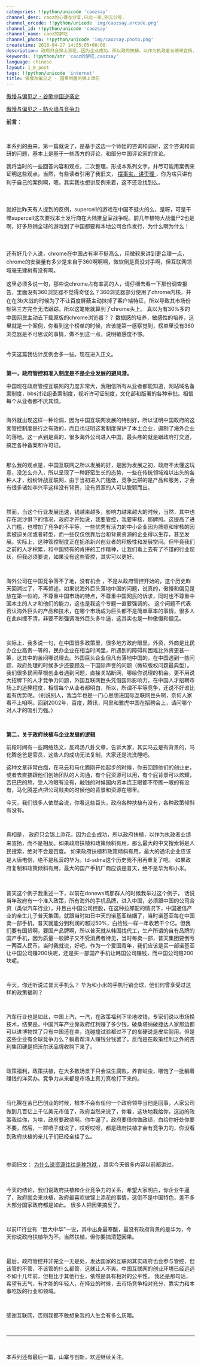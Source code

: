 ```yaml
---
categories: !!python/unicode 'caozsay'
channel_desc: caoz的心得与分享,只此一家,别无分号.
channel_ercode: !!python/unicode 'img/caozsay.ercode.png'
channel_id: !!python/unicode 'caozsay'
channel_name: caoz的梦呓
channel_photo: !!python/unicode 'img/caozsay.photo.png'
createtime: 2016-04-27 14:55:05+00:00
description: 政府只会锦上添花，因为企业成功，所以政府扶植，以作为执政者业绩来宣扬，而这个逻辑往往被误解。
keywords: !!python/str 'caoz的梦呓,caozsay'
language: chinese
layout: 1_0_post
tags: !!python/unicode 'internet'
title: 傲慢与偏见之 - 因果倒置的锦上添花
---
```

<div class="rich_media_content" id="js_content">
<p>
<a data_ue_src="http://mp.weixin.qq.com/s?__biz=MzI0MjA1Mjg2Ng==&amp;mid=2649866794&amp;idx=1&amp;sn=cb820dc87ae4e4c3df8bce5fe66bcd11&amp;scene=21#wechat_redirect" href="http://mp.weixin.qq.com/s?__biz=MzI0MjA1Mjg2Ng==&amp;mid=2649866794&amp;idx=1&amp;sn=cb820dc87ae4e4c3df8bce5fe66bcd11&amp;scene=21#wechat_redirect" target="_blank">
          傲慢与偏见之 - 谷歌中国逆袭史
         </a>
</p>
<p>
<a data_ue_src="http://mp.weixin.qq.com/s?__biz=MzI0MjA1Mjg2Ng==&amp;mid=2649866796&amp;idx=1&amp;sn=47238341236634fbd45b813332ec2cb2&amp;scene=21#wechat_redirect" href="http://mp.weixin.qq.com/s?__biz=MzI0MjA1Mjg2Ng==&amp;mid=2649866796&amp;idx=1&amp;sn=47238341236634fbd45b813332ec2cb2&amp;scene=21#wechat_redirect" target="_blank">
          傲慢与偏见之 - 防火墙与竞争力
         </a>
</p>
<p>
</p>
<p>
<strong>
          前言：
         </strong>
</p>
<p>
<strong>
<br/>
</strong>
</p>
<p>
         本系列的由来，第一篇就说了，是基于这边一个师姐的咨询和调研，这个咨询和调研的问题，基本上是基于一些西方的评论，和部分中国评论家的言论。
        </p>
<p>
</p>
<p>
         我将当时的一些回答内容和观点，二次整理，形成本系列文字，并尽可能用案例来证明这些观点。当然，有些读者引用了我旧文，
         <a data_ue_src="http://mp.weixin.qq.com/s?__biz=MzI0MjA1Mjg2Ng==&amp;mid=402260418&amp;idx=1&amp;sn=6378c3b326008c7d38b0971b61e15ff9&amp;scene=21#wechat_redirect" href="http://mp.weixin.qq.com/s?__biz=MzI0MjA1Mjg2Ng==&amp;mid=402260418&amp;idx=1&amp;sn=6378c3b326008c7d38b0971b61e15ff9&amp;scene=21#wechat_redirect" style="line-height: 1.6;" target="_blank">
          摆事实，讲歪理
         </a>
<span style="line-height: 1.6;">
          ，你为啥只讲有利于自己的案例啊，嗯，其实我也想讲反例来着，这不还没找到么。
         </span>
</p>
<p>
<span style="line-height: 1.6;">
<br/>
</span>
</p>
<p>
<span style="line-height: 1.6;">
          就好比昨天有人提到的反例，supercell的游戏在中国不挺火的么，是呀，可是干嘛supercell这次要找本土发行商在大陆推皇室战争呢。前几年植物大战僵尸2也是啊，好多热销全球的游戏到了中国都要和本地公司合作发行，为什么啊为什么！
         </span>
</p>
<p>
<span style="line-height: 1.6;">
<br/>
</span>
</p>
<p>
<span style="line-height: 1.6;">
          还有好几个人说，chrome在中国占有率不挺高么，用微软来讲到更合理一点，chrome的安装量有多少是来自于360啊啊啊，微软倒是真没对手啊，但互联网领域毫无建树有没有啊。
         </span>
</p>
<p>
<span style="line-height: 1.6;">
</span>
</p>
<p>
<span style="line-height: 1.6;">
          这里必须多说一句，那些说chrome占有率高的人，请仔细去看一下那份调查报告，里面没有360浏览器不觉得奇怪么？360浏览器部分使用了chrome内核，并在在3b大战的时候为了不让百度屏蔽主动抹掉了客户端特征，所以导致其市场份额第三方完全无法跟踪，所以这笔帐就算到了chrome头上。 真以为有30%多的中国网民主动去下载原版的chrome浏览器？？ 数据感的培养，敏感性的培养，这里就是一个案例，你看到这个榜单的时候，应该能第一感察觉到，榜单里没有360浏览器是不可思议的事情，做不到这一点，说明敏感度不够。
         </span>
</p>
<p>
<br/>
         今天这篇我估计反例会多一些。现在进入正文。
        </p>
<p>
<br/>
<strong>
          第一，政府管控和准入制度是不是企业发展的避风港。
         </strong>
</p>
<p>
</p>
<p>
         中国现在政府管控互联网的力度非常大，我相信所有从业者都能知道，网站域名备案制度，bbs讨论组备案制度，视听许可证制度，文化部和版署的各种审批。相信每个从业者都不厌其烦。
        </p>
<p>
<br/>
<span style="line-height: 1.6;">
          海外就出现这样一种论调，因为中国互联网发展的特别好，所以证明中国政府的这套管控制度是行之有效的，而且也证明这套制度保护了本土企业，遏制了海外企业的落地。这一点到是真的，很多海外公司进入中国，最头疼的就是跟政府打交道，搞定各种备案和许可证。
         </span>
</p>
<p>
<br/>
         那么我的观点是，中国互联网之所以发展的好，是因为发展之初，政府不太懂这玩意，没怎么介入，所以呈现了一种野蛮生长的态势，一些在传统领域难以出头的各种人才，纷纷转战互联网，由于当初进入门槛低，竞争比拼的是产品和服务，才会有很多诸如李兴平这样没有背景，没有资源的人可以脱颖而出。
        </p>
<p>
<br/>
</p>
<p>
         然而，当这个行业发展迅速，钱越来越多，影响力越来越大的时候，当然，其中也存在泥沙俱下的情况，政府才开始说，我要管控，我要审核，那牌照。这提高了进入门槛，也增加了竞争的不平等，一些优秀有活力的中小企业因为牌照和审核的因素被迫关闭或者转型，而一些仅仅依靠后台和背景资源的企业得以生存，甚至发展。实际上，这种管控制度正在扼杀新兴创业者的积极性和发展空间。但毕竟我们之前的人才积累，和中国特有的肯拼的工作精神，让我们看上去有了不错的行业现状，但我必须要说，如果没有这些管控，其实可以更好。
         <br/>
</p>
<p>
<br/>
</p>
<p>
         海外公司在中国竞争落不了地，没有机会 ，不是从政府管控开始的，这个历史昨天回溯过了，不再赘述，如果说海外巨头落地中国的问题，说真的，傲慢和偏见是放在第一位的，不尊重中国市场的特点，不尊重中国网民的诉求，同时也不尊重中国本土的人才和他们的能力，这也是我这个专题一直要强调的。 这个问题不代表否认海外巨头的产品和技术，在哪个市场成为巨头都不是简单草率的事情，很多人在此纠缠不清，非要不断强调海外巨头多牛逼，这其实也是一种傲慢和偏见。
        </p>
<p>
<br/>
</p>
<p>
         实际上，我多说一句，在中国很多政策里，很多地方政府眼里，外资，外商是比民办企业高贵一等的，民办企业在相当时间里，所遇到的障碍和困难比外资更甚一筹，这其中的苦闷哪说理去。外国巨头企业但凡有落地中国的，在中国遇到一些问题，政府处理的时候多少还要顾及一下国际声誉的问题（微软版权问题最典型）。我们很多民间草根创业者遇到问题，直接关站断网，哪给你说理的机会。更不用说大招牌下的人才竞争力问题，外国互联网巨头凭借国际影响力，在中国人才招聘市场上的追捧程度，相信每个从业者都明白，所以，所谓不平等竞争，还说不好谁比谁有优势呢。（别说别人，我当年也是一门心思想进国际互联网巨头啊，奈何人家看不上咱啊。回到2002年，百度，腾讯，阿里和雅虎中国在招聘会上，请问哪个对人才的吸引力强。）
        </p>
<p>
<br/>
</p>
<p>
<strong>
          第二，关于政府扶植与企业发展的逻辑
         </strong>
<br/>
</p>
<p>
</p>
<p>
         前段时间有一些网络热文，反鸡汤八卦文章，告诉大家，其实马云是有背景的，马化腾爸爸是官员，这些人的成功无法复制，大家还是洗洗睡吧。
        </p>
<p>
</p>
<p>
         这种文章非常白痴，在马云和马化腾刚开始起步的时候，你去回顾他们的创业史，或者去直接跟他们创始团队的人沟通，有个屁资源可以用，有个屁背景可以炫耀，苦巴巴的熬，受人冷眼有没有，融钱的时候国内资本连正眼都不带瞧一眼的有没有，马化腾差点把公司贱卖的时候他的背景和资源在哪里。
         <br/>
</p>
<p>
</p>
<p>
         今天，我们很多人依然会说，你看这些巨头，政府各种扶植有没有，各种政策倾斜有没有。
        </p>
<p>
<br/>
</p>
<p>
         真相是，
         <span style="line-height: 1.6;">
          政府只会锦上添花，因为企业成功，所以政府扶植，以作为执政者业绩来宣扬，而不是相反。如果政府扶植和政策倾斜有用，那么最大的中文搜索将是人民搜索，绝对不会是百度。 如果政府扶植和政策倾斜有用，最大的通讯企业应该是大唐电信，绝不是私营的华为。td-sdma这个历史我不用再重复了吧。 如果政府复制和政策倾斜有用，最大的国产手机厂商应该是普天，绝不是华为和小米。
         </span>
</p>
<p>
<br/>
</p>
<p>
         普天这个例子我重述一下，以前在donews骂那群人的时候我举过这个例子， 话说当年政府有一个准入政策，所有海外的手机品牌，进入中国，必须跟中国的公司合资（类似汽车行业），并且由中国公司控股，在这种拉郎配的情况下，中国通信产业的亲生儿子普天集团，就跟当时如日中天的诺基亚结姻了，当时诺基亚每在中国卖一部手机，普天就能分到利润的超过50%，白捡钱一样一年收若干个亿。但我们要有国货啊，要国产品牌啊，所以普天就从韩国找代工，生产所谓的自有品牌的国产手机，因为质量一般牌子又不受消费者待见，当时每卖一部，普天集团要倒亏一两百人民币。当时我就说，好吧，作为一个爱国青年，我们应该是买一部诺基亚让中国公司赚200块呢，还是买一部国产手机让韩国公司赚钱，而中国公司赔200块呢。
         <br/>
</p>
<p>
<br/>
</p>
<p>
         今天，你还听说过普天手机么？ 华为和小米的手机行销全球，他们何曾享受过这样的政策福利？
        </p>
<p>
<br/>
</p>
<p>
         汽车行业也是如此，中国上汽，一汽，在政策福利下坐地收钱，专家们说以市场换技术，结果是，中国汽车产业靠政府红利赚了多少钱，破桑塔纳破捷达人家那边都可以进博物馆了只有中国还在卖，连碰撞试验都过不了的车硬说是皮实耐用。但是这些企业有全球竞争力么？躺着帮洋人赚钱分钱罢了。反而是在政策红利之外的吉利集团硬是把沃尔沃品牌收购下来了。
        </p>
<p>
<br/>
</p>
<p>
         政策福利，政策扶植，在大多数场景下只会滋生腐败，养育蛀虫，喂饱了一批躺着赚钱的洋买办。竞争力从来都是市场上真刀真枪打下来的。
        </p>
<p>
<br/>
</p>
<p>
<span style="line-height: 1.6;">
</span>
<span style="line-height: 1.6;">
          马化腾在苦巴巴创业的时候，根本不会有任何一个政府领导当他是回事，人家公司做到几百亿上千亿美元市值了，政府当然来说了，你看，这块地我给你，这边的政策我给你，为啥，政府要政绩啊。你牛逼了，政府要借你做政绩，白给你好处你要不要，然后，一群喷子就说了，哎呀哎呀，都是政府扶植才会有竞争力的，你没看到政府扶植的亲儿子们已经全挂了么。
         </span>
</p>
<p>
<span style="line-height: 1.6;">
<br/>
</span>
</p>
<p>
<span style="line-height: 1.6;">
<span style="line-height: 25.6px;">
           参阅旧文：
          </span>
<a data_ue_src="http://mp.weixin.qq.com/s?__biz=MzI0MjA1Mjg2Ng==&amp;mid=209506907&amp;idx=1&amp;sn=c6906f4e819752ed6f8fb75bb090168d&amp;scene=21#wechat_redirect" href="http://mp.weixin.qq.com/s?__biz=MzI0MjA1Mjg2Ng==&amp;mid=209506907&amp;idx=1&amp;sn=c6906f4e819752ed6f8fb75bb090168d&amp;scene=21#wechat_redirect" style="line-height: 25.6px; white-space: normal;" target="_blank">
           为什么说资源往往是种包袱
          </a>
          ，其实今天很多内容以前都讲过。
          <span style="line-height: 25.6px;">
</span>
</span>
</p>
<p>
<br/>
</p>
<p>
         今天的结论，我们说政府扶植和企业竞争力的关系，希望大家明白，你企业牛逼了，政府就会来扶植，政府最喜欢做锦上添花的事情，这倒不是中国特色，差不多大部分国家政府都是如此。 很多人把因果搞反了。
         <br/>
</p>
<p>
<br/>
</p>
<p>
         以前IT行业有  “巨大中华”一说，其中出身最寒酸，最没有政府背景的是华为，今天你说政府扶植华为不，当然扶植，但你要搞清楚因果。
        </p>
<p>
<br/>
</p>
<p>
         最后，政府管控并非完全一无是处，发达国家的互联网其实政府也会参与管控，但该管的不管，不该管的什么都管，这就让人不爽。中国互联网的创业环境已经远远不如十几年前，但相比于其他行业，依然是具有相对的公平性。 我还是那句话，希望有志气，有才能的年轻人，在择业的时候，去市场竞争相对充分，靠实力和本事吃饭的行业和领域。
         <br/>
</p>
<p>
<br/>
</p>
<p>
         感谢互联网，否则我都不敢想象我的人生会有多么灰暗。
        </p>
<p>
<br/>
</p>
<hr/>
<p>
<br/>
</p>
<p>
         本系列还有最后一篇，山寨与创新，欢迎继续关注。
        </p>
<p>
<br/>
</p>
<p>
<br/>
</p>
</div>